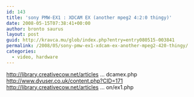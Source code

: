 ```yaml
---
id: 143
title: 'sony PMW-EX1 : XDCAM EX (another mpeg2 4:2:0 thingy)'
date: 2008-05-15T07:38:41+00:00
author: bronto saurus
layout: post
guid: http://kravca.mu/glob/index.php?entry=entry080515-003841
permalink: /2008/05/sony-pmw-ex1-xdcam-ex-another-mpeg2-420-thingy/
categories:
  - video, hardware
---
```

<a href="http://library.creativecow.net/articles/reeve_dylan/xdcamex.php" target="_blank" >http://library.creativecow.net/articles &#8230; dcamex.php</a>  
<a href="http://www.dvuser.co.uk/content.php?CID=171" target="_blank" >http://www.dvuser.co.uk/content.php?CID=171</a>  
<a href="http://library.creativecow.net/articles/greening_don/ex1.php" target="_blank" >http://library.creativecow.net/articles &#8230; on/ex1.php</a>